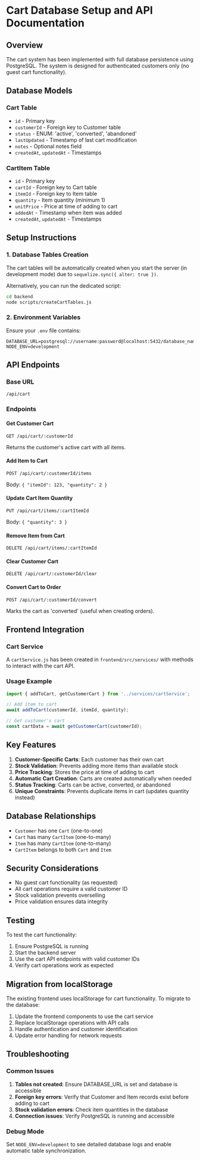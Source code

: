 # Cart Database Setup and API Documentation

## Overview
The cart system has been implemented with full database persistence using PostgreSQL. The system is designed for authenticated customers only (no guest cart functionality).

## Database Models

### Cart Table
- `id` - Primary key
- `customerId` - Foreign key to Customer table
- `status` - ENUM: 'active', 'converted', 'abandoned'
- `lastUpdated` - Timestamp of last cart modification
- `notes` - Optional notes field
- `createdAt`, `updatedAt` - Timestamps

### CartItem Table
- `id` - Primary key
- `cartId` - Foreign key to Cart table
- `itemId` - Foreign key to Item table
- `quantity` - Item quantity (minimum 1)
- `unitPrice` - Price at time of adding to cart
- `addedAt` - Timestamp when item was added
- `createdAt`, `updatedAt` - Timestamps

## Setup Instructions

### 1. Database Tables Creation
The cart tables will be automatically created when you start the server (in development mode) due to `sequelize.sync({ alter: true })`.

Alternatively, you can run the dedicated script:
```bash
cd backend
node scripts/createCartTables.js
```

### 2. Environment Variables
Ensure your `.env` file contains:
```
DATABASE_URL=postgresql://username:password@localhost:5432/database_name
NODE_ENV=development
```

## API Endpoints

### Base URL
```
/api/cart
```

### Endpoints

#### Get Customer Cart
```
GET /api/cart/:customerId
```
Returns the customer's active cart with all items.

#### Add Item to Cart
```
POST /api/cart/:customerId/items
```
Body: `{ "itemId": 123, "quantity": 2 }`

#### Update Cart Item Quantity
```
PUT /api/cart/items/:cartItemId
```
Body: `{ "quantity": 3 }`

#### Remove Item from Cart
```
DELETE /api/cart/items/:cartItemId
```

#### Clear Customer Cart
```
DELETE /api/cart/:customerId/clear
```

#### Convert Cart to Order
```
POST /api/cart/:customerId/convert
```
Marks the cart as 'converted' (useful when creating orders).

## Frontend Integration

### Cart Service
A `cartService.js` has been created in `frontend/src/services/` with methods to interact with the cart API.

### Usage Example
```javascript
import { addToCart, getCustomerCart } from '../services/cartService';

// Add item to cart
await addToCart(customerId, itemId, quantity);

// Get customer's cart
const cartData = await getCustomerCart(customerId);
```

## Key Features

1. **Customer-Specific Carts**: Each customer has their own cart
2. **Stock Validation**: Prevents adding more items than available stock
3. **Price Tracking**: Stores the price at time of adding to cart
4. **Automatic Cart Creation**: Carts are created automatically when needed
5. **Status Tracking**: Carts can be active, converted, or abandoned
6. **Unique Constraints**: Prevents duplicate items in cart (updates quantity instead)

## Database Relationships

- `Customer` has one `Cart` (one-to-one)
- `Cart` has many `CartItem` (one-to-many)
- `Item` has many `CartItem` (one-to-many)
- `CartItem` belongs to both `Cart` and `Item`

## Security Considerations

- No guest cart functionality (as requested)
- All cart operations require a valid customer ID
- Stock validation prevents overselling
- Price validation ensures data integrity

## Testing

To test the cart functionality:

1. Ensure PostgreSQL is running
2. Start the backend server
3. Use the cart API endpoints with valid customer IDs
4. Verify cart operations work as expected

## Migration from localStorage

The existing frontend uses localStorage for cart functionality. To migrate to the database:

1. Update the frontend components to use the cart service
2. Replace localStorage operations with API calls
3. Handle authentication and customer identification
4. Update error handling for network requests

## Troubleshooting

### Common Issues

1. **Tables not created**: Ensure DATABASE_URL is set and database is accessible
2. **Foreign key errors**: Verify that Customer and Item records exist before adding to cart
3. **Stock validation errors**: Check item quantities in the database
4. **Connection issues**: Verify PostgreSQL is running and accessible

### Debug Mode
Set `NODE_ENV=development` to see detailed database logs and enable automatic table synchronization.

